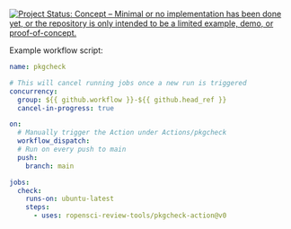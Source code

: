 <!-- badges: start -->
[![Project Status: Concept – Minimal or no implementation has been done yet, or the repository is only intended to be a limited example, demo, or proof-of-concept.](https://www.repostatus.org/badges/latest/concept.svg)](https://www.repostatus.org/#concept)
<!-- badges: end -->
Example workflow script:


```yaml
name: pkgcheck

# This will cancel running jobs once a new run is triggered
concurrency:
  group: ${{ github.workflow }}-${{ github.head_ref }}
  cancel-in-progress: true

on: 
  # Manually trigger the Action under Actions/pkgcheck
  workflow_dispatch:
  # Run on every push to main
  push:
    branch: main

jobs: 
  check:
    runs-on: ubuntu-latest
    steps:
      - uses: ropensci-review-tools/pkgcheck-action@v0
```
